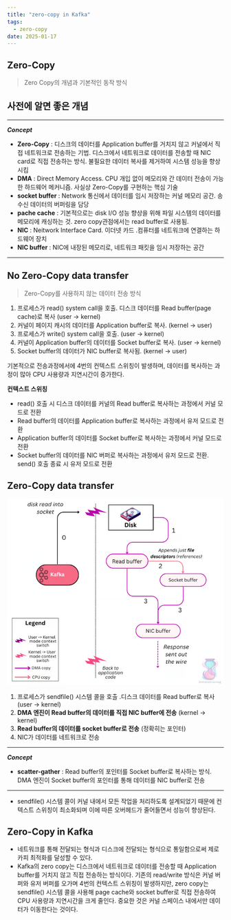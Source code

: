 ```yaml
---
title: "zero-copy in Kafka"
tags:
  - zero-copy
date: 2025-01-17
---
```


## Zero-Copy

> Zero Copy의 개념과 기본적인 동작 방식

## 사전에 알면 좋은 개념

---

**_Concept_**

- **Zero-Copy** : 디스크의 데이터를 Application buffer를 거치지 않고 커널에서 직접 네트워크로 전송하는 기법. 디스크에서 네트워크로 데이터를 전송할 때 NIC card로 직접 전송하는 방식. 불필요한 데이터 복사를 제거하여 시스템 성능을 향상시킴
- **DMA** : Direct Memory Access. CPU 개입 없이 메모리와 간 데이터 전송이 가능한 하드웨어 메커니즘. 사실상 Zero-Copy를 구현하는 핵심 기술
- **socket buffer** : Network 통신에서 데이터를 임시 저장하는 커널 메모리 공간. 송수신 데이터의 버퍼링을 담당
- **pache cache** : 기본적으로는 disk I/O 성능 향상을 위해 파일 시스템의 데이터를 메모리에 캐싱하는 것. zero copy관점에서는 read buffer로 사용됨.
- **NIC** : Neitwork Interface Card. 이더넷 카드 .컴퓨터를 네트워크에 연결하는 하드웨어 장치
- **NIC buffer** : NIC에 내장된 메모리로, 네트워크 패킷을 임시 저장하는 공간

---

## No Zero-Copy data transfer

> Zero-Copy를 사용하지 않는 데이터 전송 방식

1. 프로세스가 read() system call을 호출. 디스크 데이터를 Read buffer(page cache)로 복사 (user -> kernel)
2. 커널이 페이지 캐시의 데이터를 Application buffer로 복사. (kernel -> user)
3. 프로세스가 write() system call을 호출. (user -> kernel)
4. 커널이 Application buffer의 데이터를 Socket buffer로 복사. (user -> kernel)
5. Socket buffer의 데이터가 NIC buffer로 복사됨. (kernel -> user)

기본적으로 전송과정에서에 4번의 컨텍스트 스위칭이 발생하며, 데이터를 복사하는 과정이 많아 CPU 사용량과 지연시간이 증가한다.

**컨텍스트 스위칭**

- read() 호출 시 디스크 데이터를 커널의 Read buffer로 복사하는 과정에서 커널 모드로 전환
- Read buffer의 데이터를 Application buffer로 복사하는 과정에서 유저 모드로 전환
- Application buffer의 데이터를 Socket buffer로 복사하는 과정에서 커널 모드로 전환
- Socket buffer의 데이터를 NIC 버퍼로 복사하는 과정에서 유저 모드로 전환. send() 호출 종료 시 유저 모드로 전환

## Zero-Copy data transfer

![](../assets/zero-copy-kafka.png)

1. 프로세스가 sendfile() 시스템 콜을 호출 .디스크 데이터를 Read buffer로 복사 (user -> kernel)
2. **DMA 엔진이 Read buffer의 데이터를 직접 NIC buffer에 전송** (kernel -> kernel)
3. **Read buffer의 데이터를 socket buffer로 전송** (정확히는 포인터)
4. NIC가 데이터를 네트워크로 전송

---

**_Concept_**

- **scatter-gather** : Read buffer의 포인터를 Socket buffer로 복사하는 방식. DMA 엔진이 Socket buffer의 포인터를 통해 데이터를 NIC buffer로 전송

---

- sendfile() 시스템 콜이 커널 내에서 모든 작업을 처리하도록 설계되었기 때문에 컨텍스트 스위칭이 최소화되며 이에 따른 오버헤드가 줄어들면서 성능이 향상된다.

## Zero-Copy in Kafka

- 네트워크를 통해 전달되는 형식과 디스크에 전달되는 형식으로 통일함으로써 제로 카피 최적화를 달성할 수 있다.
- Kafka의 zero copy는 디스크에서 네트워크로 데이터를 전송할 때 Application buffer를 거치지 않고 직접 전송하는 방식이다. 기존의 read/write 방식은 커널 버퍼와 유저 버퍼를 오가며 4번의 컨텍스트 스위칭이 발생하지만, zero copy는 sendfile() 시스템 콜을 사용해 page cache와 socket buffer로 직접 전송하여 CPU 사용량과 지연시간을 크게 줄인다. 중요한 것은 커널 스페이스 내에서만 데이터가 이동한다는 것이다.
